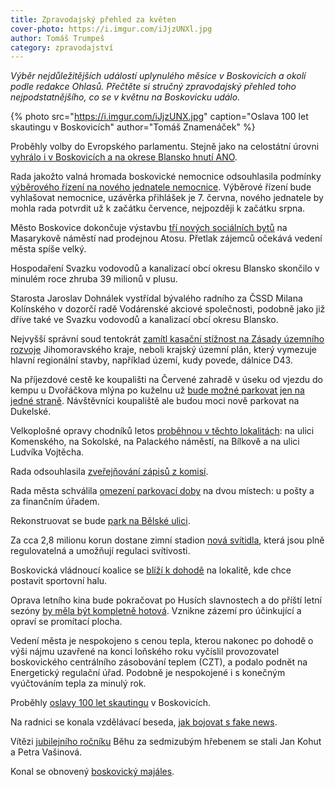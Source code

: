 ```yaml
---
title: Zpravodajský přehled za květen
cover-photo: https://i.imgur.com/iJjzUNXl.jpg
author: Tomáš Trumpeš
category: zpravodajství
---
```


*Výběr nejdůležitějších událostí uplynulého měsíce v Boskovicích a okolí podle redakce Ohlasů. Přečtěte si stručný zpravodajský přehled toho nejpodstatnějšího, co se v květnu na Boskovicku událo.*

{% photo src="https://i.imgur.com/iJjzUNX.jpg" caption="Oslava 100 let skautingu v Boskovicích" author="Tomáš Znamenáček" %}

Proběhly volby do Evropského parlamentu. Stejně jako na celostátní úrovni [vyhrálo i v Boskovicích a na okrese Blansko hnutí ANO](https://ohlasy.info/clanky/2019/05/evropske-volby.html).

Rada jakožto valná hromada boskovické nemocnice odsouhlasila podmínky [výběrového řízení na nového jednatele nemocnice](https://ohlasy.info/clanky/2019/05/z-radnice-2.html). Výběrové řízení bude vyhlašovat nemocnice, uzávěrka přihlášek je 7. června, nového jednatele by mohla rada potvrdit už k začátku července, nejpozději k začátku srpna.

Město Boskovice dokončuje výstavbu [tří nových sociálních bytů](https://ohlasy.info/clanky/2019/05/z-radnice.html) na Masarykově náměstí nad prodejnou Atosu. Přetlak zájemců očekává vedení města spíše velký.

Hospodaření Svazku vodovodů a kanalizací obcí okresu Blansko skončilo v minulém roce zhruba 39 milionů v plusu.

Starosta Jaroslav Dohnálek vystřídal bývalého radního za ČSSD Milana Kolínského v dozorčí radě Vodárenské akciové společnosti, podobně jako již dříve také ve Svazku vodovodů a kanalizací obcí okresu Blansko.

Nejvyšší správní soud tentokrát [zamítl kasační stížnost na Zásady územního rozvoje](https://www.irozhlas.cz/zpravy-domov/jihomoravsky-kraj-nejvyssi-spravni-soud-uzemni-plan_1905302103_pj) Jihomoravského kraje, neboli krajský územní plán, který vymezuje hlavní regionální stavby, například území, kudy povede, dálnice D43.

Na příjezdové cestě ke koupališti na Červené zahradě v úseku od vjezdu do kempu u Dvořáčkova mlýna po kuželnu už [bude možné parkovat jen na jedné straně](https://ohlasy.info/clanky/2019/05/z-radnice.html). Návštěvníci koupaliště ale budou moci nově parkovat na Dukelské.

Velkoplošné opravy chodníků letos [proběhnou v těchto lokalitách](https://ohlasy.info/clanky/2019/05/z-radnice.html): na ulici Komenského, na Sokolské, na Palackého náměstí, na Bílkově a na ulici Ludvíka Vojtěcha.

Rada odsouhlasila [zveřejňování zápisů z komisí](https://ohlasy.info/clanky/2019/05/z-radnice-2.html).

Rada města schválila [omezení parkovací doby](https://ohlasy.info/clanky/2019/05/z-radnice.html) na dvou místech: u pošty a za finančním úřadem.

Rekonstruovat se bude [park na Bělské ulici](https://ohlasy.info/clanky/2019/05/z-radnice.html).

Za cca 2,8 milionu korun dostane zimní stadion [nová svítidla](https://ohlasy.info/clanky/2019/05/z-radnice.html), která jsou plně regulovatelná a umožňují regulaci svítivosti.

Boskovická vládnoucí koalice se [blíží k dohodě](https://ohlasy.info/clanky/2019/05/z-radnice-2.html) na lokalitě, kde chce postavit sportovní halu.

Oprava letního kina bude pokračovat po Husích slavnostech a do příští letní sezóny [by měla být kompletně hotová](https://ohlasy.info/clanky/2019/05/z-radnice-2.html). Vznikne zázemí pro účinkující a opraví se promítací plocha.

Vedení města je nespokojeno s cenou tepla, kterou nakonec po dohodě o výši nájmu uzavřené na konci loňského roku vyčíslil provozovatel boskovického centrálního zásobování teplem (CZT), a podalo podnět na Energetický regulační úřad. Podobně je nespokojené i s konečným vyúčtováním tepla za minulý rok.

Proběhly [oslavy 100 let skautingu](https://www.facebook.com/pg/ohlasy/photos/?tab=album&album_id=2137068936347210) v Boskovicích.

Na radnici se konala vzdělávací beseda, [jak bojovat s fake news](https://boskovice.cz/na-radnici-se-skolilo-jak-bojovat-s-fake-news/d-36281).

Vítězi [jubilejního ročníku](https://www.youtube.com/watch?v=ci5SpPoZ6ok&feature=youtu.be) Běhu za sedmizubým hřebenem se stali Jan Kohut a Petra Vašinová.

Konal se obnovený [boskovický majáles](https://www.facebook.com/pg/ohlasy/photos/?tab=album&album_id=2146716172049153).